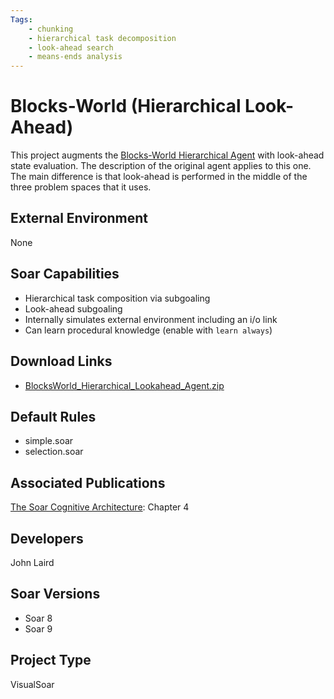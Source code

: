 ```yaml
---
Tags:
    - chunking
    - hierarchical task decomposition
    - look-ahead search
    - means-ends analysis
---
```


# Blocks-World (Hierarchical Look-Ahead)

This project augments the [Blocks-World Hierarchical Agent](./blocks-world_(hierarchical).md)
with look-ahead state evaluation. The description of the original agent applies
to this one. The main difference is that look-ahead is performed in the middle of
the three problem spaces that it uses.

## External Environment

None

## Soar Capabilities

*   Hierarchical task composition via subgoaling
*   Look-ahead subgoaling
*   Internally simulates external environment including an i/o link
*   Can learn procedural knowledge (enable with `learn always`)

## Download Links

*   [BlocksWorld_Hierarchical_Lookahead_Agent.zip](https://github.com/SoarGroup/website-downloads/raw/main/Agents/BlocksWorld_Hierarchical_Lookahead_Agent.zip)

## Default Rules

*   simple.soar
*   selection.soar

## Associated Publications

[The Soar Cognitive Architecture](http://mitpress.mit.edu/catalog/item/default.asp?ttype=2&tid=12784):
Chapter 4

## Developers

John Laird

## Soar Versions

*   Soar 8
*   Soar 9

## Project Type

VisualSoar
